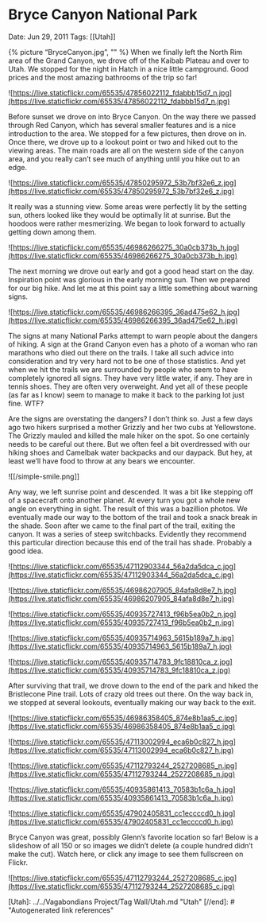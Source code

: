 # Bryce Canyon National Park

Date: Jun 29, 2011
Tags: [[Utah]]

{% picture “BryceCanyon.jpg”, "" %} When we finally left the North Rim area of the Grand Canyon, we drove off of the Kaibab Plateau and over to Utah. We stopped for the night in Hatch in a nice little campground. Good prices and the most amazing bathrooms of the trip so far!

![https://live.staticflickr.com/65535/47856022112_fdabbb15d7_n.jpg](https://live.staticflickr.com/65535/47856022112_fdabbb15d7_n.jpg)

Before sunset we drove on into Bryce Canyon. On the way there we passed through Red Canyon, which has several smaller features and is a nice introduction to the area. We stopped for a few pictures, then drove on in. Once there, we drove up to a lookout point or two and hiked out to the viewing areas. The main roads are all on the western side of the canyon area, and you really can’t see much of anything until you hike out to an edge.

![https://live.staticflickr.com/65535/47850295972_53b7bf32e6_z.jpg](https://live.staticflickr.com/65535/47850295972_53b7bf32e6_z.jpg)

It really was a stunning view. Some areas were perfectly lit by the setting sun, others looked like they would be optimally lit at sunrise. But the hoodoos were rather mesmerizing. We began to look forward to actually getting down among them.

![https://live.staticflickr.com/65535/46986266275_30a0cb373b_h.jpg](https://live.staticflickr.com/65535/46986266275_30a0cb373b_h.jpg)

The next morning we drove out early and got a good head start on the day. Inspiration point was glorious in the early morning sun. Then we prepared for our big hike. And let me at this point say a little something about warning signs.

![https://live.staticflickr.com/65535/46986266395_36ad475e62_h.jpg](https://live.staticflickr.com/65535/46986266395_36ad475e62_h.jpg)

The signs at many National Parks attempt to warn people about the dangers of hiking. A sign at the Grand Canyon even has a photo of a woman who ran marathons who died out there on the trails. I take all such advice into consideration and try very hard not to be one of those statistics. And yet when we hit the trails we are surrounded by people who seem to have completely ignored all signs. They have very little water, if any. They are in tennis shoes. They are often very overweight. And yet all of these people (as far as I know) seem to manage to make it back to the parking lot just fine. WTF?

Are the signs are overstating the dangers? I don’t think so. Just a few days ago two hikers surprised a mother Grizzly and her two cubs at Yellowstone. The Grizzly mauled and killed the male hiker on the spot. So one certainly needs to be careful out there. But we often feel a bit overdressed with our hiking shoes and Camelbak water backpacks and our daypack. But hey, at least we’ll have food to throw at any bears we encounter.

![[/simple-smile.png]]

Any way, we left sunrise point and descended. It was a bit like stepping off of a spacecraft onto another planet. At every turn you got a whole new angle on everything in sight. The result of this was a bazillion photos. We eventually made our way to the bottom of the trail and took a snack break in the shade. Soon after we came to the final part of the trail, exiting the canyon. It was a series of steep switchbacks. Evidently they recommend this particular direction because this end of the trail has shade. Probably a good idea.

![https://live.staticflickr.com/65535/47112903344_56a2da5dca_c.jpg](https://live.staticflickr.com/65535/47112903344_56a2da5dca_c.jpg)

![https://live.staticflickr.com/65535/46986207905_84afa8d8e7_h.jpg](https://live.staticflickr.com/65535/46986207905_84afa8d8e7_h.jpg)

![https://live.staticflickr.com/65535/40935727413_f96b5ea0b2_n.jpg](https://live.staticflickr.com/65535/40935727413_f96b5ea0b2_n.jpg)

![https://live.staticflickr.com/65535/40935714963_5615b189a7_h.jpg](https://live.staticflickr.com/65535/40935714963_5615b189a7_h.jpg)

![https://live.staticflickr.com/65535/40935714783_9fc18810ca_z.jpg](https://live.staticflickr.com/65535/40935714783_9fc18810ca_z.jpg)

After surviving that trail, we drove down to the end of the park and hiked the Bristlecone Pine trail. Lots of crazy old trees out there. On the way back in, we stopped at several lookouts, eventually making our way back to the exit.

![https://live.staticflickr.com/65535/46986358405_874e8b1aa5_c.jpg](https://live.staticflickr.com/65535/46986358405_874e8b1aa5_c.jpg)

![https://live.staticflickr.com/65535/47113002994_eca6b0c827_h.jpg](https://live.staticflickr.com/65535/47113002994_eca6b0c827_h.jpg)

![https://live.staticflickr.com/65535/47112793244_2527208685_n.jpg](https://live.staticflickr.com/65535/47112793244_2527208685_n.jpg)

![https://live.staticflickr.com/65535/40935861413_70583b1c6a_h.jpg](https://live.staticflickr.com/65535/40935861413_70583b1c6a_h.jpg)

![https://live.staticflickr.com/65535/47902405831_cc1eccccd0_h.jpg](https://live.staticflickr.com/65535/47902405831_cc1eccccd0_h.jpg)

Bryce Canyon was great, possibly Glenn’s favorite location so far! Below is a slideshow of all 150 or so images we didn’t delete (a couple hundred didn’t make the cut). Watch here, or click any image to see them fullscreen on Flickr.

![https://live.staticflickr.com/65535/47112793244_2527208685_c.jpg](https://live.staticflickr.com/65535/47112793244_2527208685_c.jpg)

[//begin]: # "Autogenerated link references for markdown compatibility"
[Utah]: ../../Vagabondians Project/Tag Wall/Utah.md "Utah"
[//end]: # "Autogenerated link references"